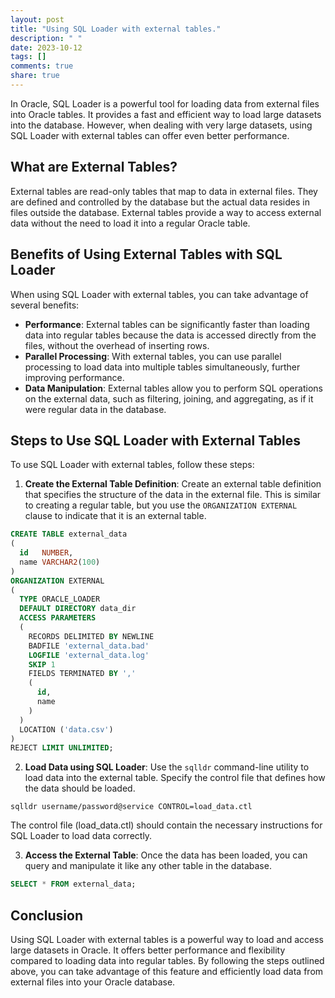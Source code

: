 ```yaml
---
layout: post
title: "Using SQL Loader with external tables."
description: " "
date: 2023-10-12
tags: []
comments: true
share: true
---
```


In Oracle, SQL Loader is a powerful tool for loading data from external files into Oracle tables. It provides a fast and efficient way to load large datasets into the database. However, when dealing with very large datasets, using SQL Loader with external tables can offer even better performance.

## What are External Tables?
External tables are read-only tables that map to data in external files. They are defined and controlled by the database but the actual data resides in files outside the database. External tables provide a way to access external data without the need to load it into a regular Oracle table.

## Benefits of Using External Tables with SQL Loader
When using SQL Loader with external tables, you can take advantage of several benefits:

- **Performance**: External tables can be significantly faster than loading data into regular tables because the data is accessed directly from the files, without the overhead of inserting rows.
- **Parallel Processing**: With external tables, you can use parallel processing to load data into multiple tables simultaneously, further improving performance.
- **Data Manipulation**: External tables allow you to perform SQL operations on the external data, such as filtering, joining, and aggregating, as if it were regular data in the database.

## Steps to Use SQL Loader with External Tables

To use SQL Loader with external tables, follow these steps:

1. **Create the External Table Definition**: Create an external table definition that specifies the structure of the data in the external file. This is similar to creating a regular table, but you use the `ORGANIZATION EXTERNAL` clause to indicate that it is an external table.

```sql
CREATE TABLE external_data 
(
  id   NUMBER,
  name VARCHAR2(100)
)
ORGANIZATION EXTERNAL
(
  TYPE ORACLE_LOADER
  DEFAULT DIRECTORY data_dir
  ACCESS PARAMETERS
  (
    RECORDS DELIMITED BY NEWLINE
    BADFILE 'external_data.bad'
    LOGFILE 'external_data.log'
    SKIP 1
    FIELDS TERMINATED BY ','
    (
      id,
      name
    )
  )
  LOCATION ('data.csv')
)
REJECT LIMIT UNLIMITED;
```

2. **Load Data using SQL Loader**: Use the `sqlldr` command-line utility to load data into the external table. Specify the control file that defines how the data should be loaded.

```shell
sqlldr username/password@service CONTROL=load_data.ctl
```

The control file (load_data.ctl) should contain the necessary instructions for SQL Loader to load data correctly.

3. **Access the External Table**: Once the data has been loaded, you can query and manipulate it like any other table in the database.

```sql
SELECT * FROM external_data;
```

## Conclusion
Using SQL Loader with external tables is a powerful way to load and access large datasets in Oracle. It offers better performance and flexibility compared to loading data into regular tables. By following the steps outlined above, you can take advantage of this feature and efficiently load data from external files into your Oracle database.